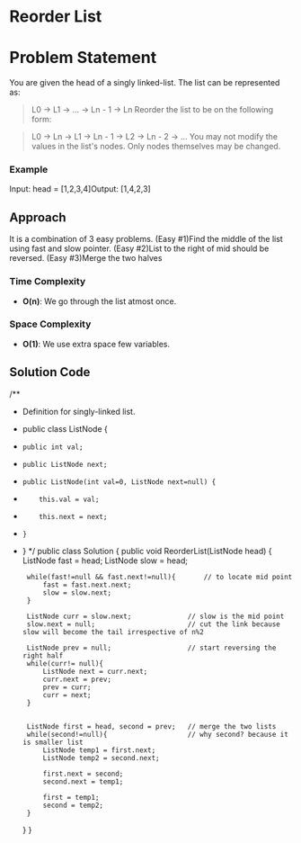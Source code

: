 # Reorder List

# Problem Statement
You are given the head of a singly linked-list. The list can be represented as:

> L0 → L1 → … → Ln - 1 → Ln
Reorder the list to be on the following form:

 > L0 → Ln → L1 → Ln - 1 → L2 → Ln - 2 → …
You may not modify the values in the list's nodes. Only nodes themselves may be changed.

### Example
Input: head = [1,2,3,4]Output: [1,4,2,3]

## Approach
It is a combination of 3 easy problems. (Easy #1)Find the middle of the list using fast and slow pointer. (Easy #2)List to the right of mid should be reversed. (Easy #3)Merge the two halves

### Time Complexity
- **O(n)**: We go through the list atmost once.
### Space Complexity
- **O(1)**: We use extra space few variables.

## Solution Code
/**
 * Definition for singly-linked list.
 * public class ListNode {
 *     public int val;
 *     public ListNode next;
 *     public ListNode(int val=0, ListNode next=null) {
 *         this.val = val;
 *         this.next = next;
 *     }
 * }
 */
public class Solution {
    public void ReorderList(ListNode head) {
        ListNode fast = head;
        ListNode slow = head;

        while(fast!=null && fast.next!=null){       // to locate mid point
            fast = fast.next.next;
            slow = slow.next;
        }

        ListNode curr = slow.next;              // slow is the mid point
        slow.next = null;                       // cut the link because slow will become the tail irrespective of n%2

        ListNode prev = null;                   // start reversing the right half
        while(curr!= null){
            ListNode next = curr.next;
            curr.next = prev;
            prev = curr;
            curr = next;
        }


        ListNode first = head, second = prev;   // merge the two lists
        while(second!=null){                    // why second? because it is smaller list
            ListNode temp1 = first.next;
            ListNode temp2 = second.next;

            first.next = second;
            second.next = temp1;

            first = temp1;
            second = temp2;
        }         
    }
}